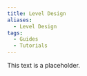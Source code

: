 ```yaml
---
title: Level Design
aliases: 
  - Level Design
tags:
  - Guides
  - Tutorials
---
```


This text is a placeholder.
